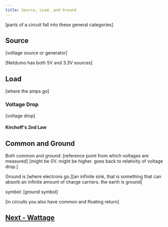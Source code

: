 ```yaml
---
title: Source, Load, and Ground
---
```


[parts of a circuit fall into these general categories]

## Source

[voltage source or generator]

[Netduino has both 5V and 3.3V sources]


## Load

[where the amps go]


### Voltage Drop

[voltage drop]

#### Kirchoff's 2nd Law


## Common and Ground


Both common and ground:
[reference point from which voltages are measured]
[might be 0V. might be higher. goes back to relativity of voltage drop.]


Ground is
[where electrons go.][an infinite sink, that is something that can absorb an infinite amount of charge carriers. the earth is ground]

symbol:
[ground symbol]

[in circuits you also have common and floating return]

## [Next - Wattage](../Wattage)

<br/>